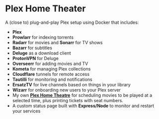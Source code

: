 # Plex Home Theater

A (close to) plug-and-play Plex setup using Docker that includes:

- **Plex**
- **Prowlarr** for indexing torrents
- **Radarr** for movies and **Sonarr** for TV shows
- **Bazarr** for subtitles
- **Deluge** as a download client
- **ProtonVPN** for Deluge
- **Overseerr** for adding movies and TV
- **Kometa** for managing Plex collections
- **Cloudflare** tunnels for remote access
- **Tautilli** for monitoring and notifications
- **ErsatzTV** for live channels based on things in your library
- **Wizarr** for onboarding new users to your Plex server
- My own **[Plex Home Theatre](https://github.com/alexbmoreira/plex-home-theatre)** for scheduling movies to be played at a selected time, plus printing tickets with seat numbers.
- A custom status page built with **Express/Node** to monitor and restart your services

